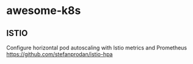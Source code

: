 # awesome-k8s

## ISTIO

Configure horizontal pod autoscaling with Istio metrics and Prometheus
https://github.com/stefanprodan/istio-hpa


